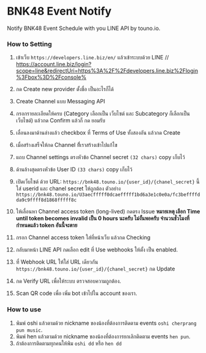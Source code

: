 # BNK48 Event Notify
Notify BNK48 Event Schedule with you LINE API by touno.io.


### How to Setting
1. เข้าเว็บ `https://developers.line.biz/en/` แล้วเข้าระบบด้วย LINE 
// https://account.line.biz/login?scope=line&redirectUri=https%3A%2F%2Fdevelopers.line.biz%2Flogin%3Fbox%3D%2Fconsole%

2. กด Create new provider ตั้งชื่อ เป็นอะไรก็ได้
3. Create Channel แบบ Messaging API
4. กรอกรายละเอียดให้ครบ (Category เลือกเป็น เว็บไซต์ และ Subcategory ก็เลือกเป็น เว็บไซต์) แล้วกด Confirm แล้วก็ กด ยอมรับ
5. เลื่อนลงมาด้านล่างแล้ว checkbox ที่ Terms of Use ทั้งสองอัน แล้วกด Create
6. เมื่อสร้างเสร็จให้กด Channel ที่้เราสร้างเข้าไปแก้ไข
7. แถบ Channel settings ตรงหัวข้อ Channel secret `(32 chars)` copy เก็บไว้
8. ด้านล้างสุดตรงหัวข้อ User ID `(33 chars)` copy เก็บไว้

9. เปิดเว็บไซต์ ด้วย URL: `https://bnk48.touno.io/{user_id}/{chanel_secret}` นี้ ใส่ userid และ chanel secret ให้ถูกต้อง
ตัวอย่าง `https://bnk48.touno.io/U3aecfffff0dcaefffff1bd6a3e1c0e0a/fc3beffffdda9c9ffff8d1868fffff8c`
10. ให้เลื่อนหา Channel access token (long-lived) กดตรง Issue 
**หมายเหตุ เลือก Time until token becomes invalid เป็น 0 hours นะครับ ไม่งั้นพอครับ จำนวนชั่วโมงที่กำหนดแล้ว token อันนี้จะตาย**

11. กรอก Channel access token ใส่ที่หน้าเว็บ แล้วกด Checking
12. กลับมาหน้า LINE API กดเลือก edit ที่ Use webhooks  ให้ตั้ง เป็น enabled.
13. ที่ Webhook URL ให้ใส่ URL เดียวกัน `https://bnk48.touno.io/{user_id}/{chanel_secret}` กด Update 
14. กด Verify URL เพื่อให้ระบบ ตรวจสอบความถูกต้อง.
15. Scan QR code เพื่อ เพิ่ม bot เข้าไปใน account ของเรา.

### How to use
1. พิมพ์ oshi แล้วตามด้วย nickname ของน้องที่ต้องการติดตาม events `oshi cherprang pun music`.
2. พิมพ์ hen แล้วตามด้วย nickname ของน้องที่ต้องการยกเลิกติดตาม events `hen pun`.
3. ถ้าต้องการติดตามทุกคนให้พิม `oshi dd` หรือ `hen dd`
